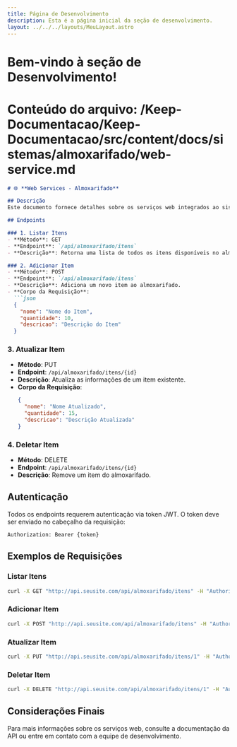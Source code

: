 ```yaml
---
title: Página de Desenvolvimento
description: Esta é a página inicial da seção de desenvolvimento.
layout: ../../../layouts/MeuLayout.astro
---
```


# Bem-vindo à seção de Desenvolvimento!
# Conteúdo do arquivo: /Keep-Documentacao/Keep-Documentacao/src/content/docs/sistemas/almoxarifado/web-service.md

```markdown
# 🌐 **Web Services - Almoxarifado**

## Descrição
Este documento fornece detalhes sobre os serviços web integrados ao sistema de Almoxarifado. Inclui informações sobre as APIs disponíveis, endpoints, métodos suportados e exemplos de uso.

## Endpoints

### 1. Listar Itens
- **Método**: GET
- **Endpoint**: `/api/almoxarifado/itens`
- **Descrição**: Retorna uma lista de todos os itens disponíveis no almoxarifado.

### 2. Adicionar Item
- **Método**: POST
- **Endpoint**: `/api/almoxarifado/itens`
- **Descrição**: Adiciona um novo item ao almoxarifado.
- **Corpo da Requisição**:
  ```json
  {
    "nome": "Nome do Item",
    "quantidade": 10,
    "descricao": "Descrição do Item"
  }
  ```

### 3. Atualizar Item
- **Método**: PUT
- **Endpoint**: `/api/almoxarifado/itens/{id}`
- **Descrição**: Atualiza as informações de um item existente.
- **Corpo da Requisição**:
  ```json
  {
    "nome": "Nome Atualizado",
    "quantidade": 15,
    "descricao": "Descrição Atualizada"
  }
  ```

### 4. Deletar Item
- **Método**: DELETE
- **Endpoint**: `/api/almoxarifado/itens/{id}`
- **Descrição**: Remove um item do almoxarifado.

## Autenticação
Todos os endpoints requerem autenticação via token JWT. O token deve ser enviado no cabeçalho da requisição:
```
Authorization: Bearer {token}
```

## Exemplos de Requisições
### Listar Itens
```bash
curl -X GET "http://api.seusite.com/api/almoxarifado/itens" -H "Authorization: Bearer {token}"
```

### Adicionar Item
```bash
curl -X POST "http://api.seusite.com/api/almoxarifado/itens" -H "Authorization: Bearer {token}" -H "Content-Type: application/json" -d '{"nome": "Novo Item", "quantidade": 5, "descricao": "Um novo item para o almoxarifado."}'
```

### Atualizar Item
```bash
curl -X PUT "http://api.seusite.com/api/almoxarifado/itens/1" -H "Authorization: Bearer {token}" -H "Content-Type: application/json" -d '{"nome": "Item Atualizado", "quantidade": 10, "descricao": "Descrição atualizada."}'
```

### Deletar Item
```bash
curl -X DELETE "http://api.seusite.com/api/almoxarifado/itens/1" -H "Authorization: Bearer {token}"
```

## Considerações Finais
Para mais informações sobre os serviços web, consulte a documentação da API ou entre em contato com a equipe de desenvolvimento.
```